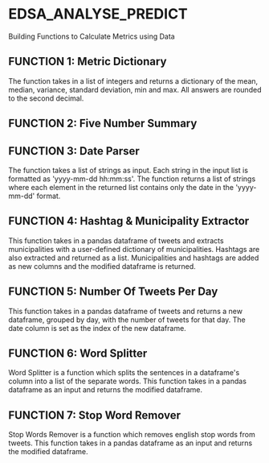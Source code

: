 # EDSA_ANALYSE_PREDICT
Building Functions to Calculate Metrics using Data

## FUNCTION 1: Metric Dictionary

The function takes in a list of integers and returns a dictionary of the mean, median, variance, standard deviation, min and max. All answers are rounded to the second decimal.

## FUNCTION 2: Five Number Summary

## FUNCTION 3: Date Parser

The function takes a list of strings as input.
Each string in the input list is formatted as 'yyyy-mm-dd hh:mm:ss'.
The function returns a list of strings where each element in the returned list contains only the date in the 'yyyy-mm-dd' format.

## FUNCTION 4: Hashtag & Municipality Extractor

This function takes in a pandas dataframe of tweets and
extracts municipalities with a user-defined dictionary of municipalities.
Hashtags are also extracted and returned as a list.
Municipalities and hashtags are added as new columns and
the modified dataframe is returned.

## FUNCTION 5: Number Of Tweets Per Day

This function takes in a pandas dataframe of tweets and
returns a new dataframe, grouped by day, with the number of tweets
for that day. The date column is set as the index of the new dataframe.

## FUNCTION 6: Word Splitter

Word Splitter is a function which splits the sentences
in a dataframe's column into a list of the separate words.
This function takes in a pandas dataframe as an input and
returns the modified dataframe.

## FUNCTION 7: Stop Word Remover

Stop Words Remover is a function which removes english stop words from tweets.
This function takes in a pandas dataframe as an input and
returns the modified dataframe.
